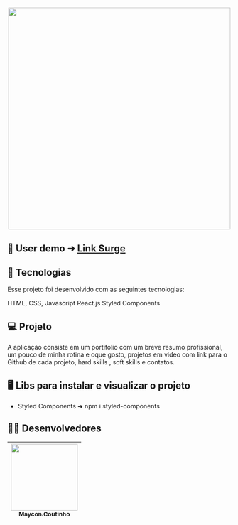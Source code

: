 <h1 align="center">
<img width=500 src="https://user-images.githubusercontent.com/60453269/188179167-9d316d96-710a-4370-950c-8f7eb902c6bb.png">
</h1>

## 📲 User demo ➜ [Link Surge](https://maycon-coutinho.surge.sh/)





## 🚀 Tecnologias
Esse projeto foi desenvolvido com as seguintes tecnologias:

HTML, CSS, Javascript
React.js
Styled Components

## 💻 Projeto
 A aplicação consiste em um portifolio com um breve resumo profissional, um pouco de minha rotina e oque gosto, projetos em video com link para o Github de cada projeto, hard skills , soft skills e contatos. 
 
 
 
## 🖥️ Libs para instalar e visualizar o projeto 

- Styled Components ➜ npm i styled-components 

## 🧑‍💻 Desenvolvedores  

<div align="center"> 

| [<img src="https://user-images.githubusercontent.com/60453269/184236315-92017e73-39ae-4e8e-8a4b-3e7033bc4eb4.jpg" width=150><br><sub> Maycon Coutinho </sub>](https://www.linkedin.com/in/maycon-coutinho/) | 
|---|

</div> 



